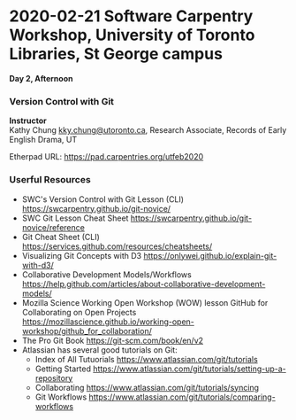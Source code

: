 # 2020-02-21 Software Carpentry Workshop, University of Toronto Libraries, St George campus
**Day 2, Afternoon**

### Version Control with Git 

**Instructor**  
Kathy Chung <kky.chung@utoronto.ca>, Research Associate, Records of Early English Drama, UT  



Etherpad URL: https://pad.carpentries.org/utfeb2020


### Userful Resources
* SWC's Version Control with Git Lesson (CLI) https://swcarpentry.github.io/git-novice/
* SWC Git Lesson Cheat Sheet https://swcarpentry.github.io/git-novice/reference
* Git Cheat Sheet (CLI) https://services.github.com/resources/cheatsheets/
* Visualizing Git Concepts with D3 https://onlywei.github.io/explain-git-with-d3/
* Collaborative Development Models/Workflows https://help.github.com/articles/about-collaborative-development-models/
* Mozilla Science Working Open Workshop (WOW) lesson GitHub for Collaborating on Open Projects https://mozillascience.github.io/working-open-workshop/github_for_collaboration/
* The Pro Git Book https://git-scm.com/book/en/v2
* Atlassian has several good tutorials on Git:
  * Index of All Tutuorials https://www.atlassian.com/git/tutorials  
  * Getting Started https://www.atlassian.com/git/tutorials/setting-up-a-repository
  * Collaborating https://www.atlassian.com/git/tutorials/syncing
  * Git Workflows https://www.atlassian.com/git/tutorials/comparing-workflows


